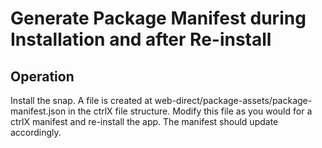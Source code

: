 # Generate Package Manifest during Installation and after Re-install

## Operation

Install the snap. A file is created at web-direct/package-assets/package-manifest.json in the ctrlX file structure.
Modify this file as you would for a ctrlX manifest and re-install the app. 
The manifest should update accordingly.
